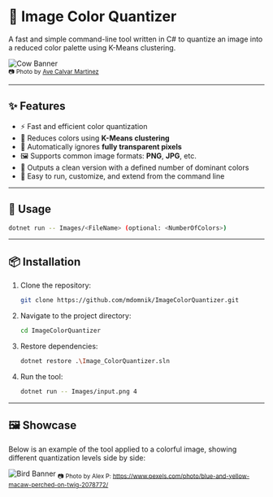 ﻿# 🎨 Image Color Quantizer

A fast and simple command-line tool written in C# to quantize an image into a reduced color palette using K-Means clustering.

![Cow Banner](./ReadMe_Images/CowBanner.png)  
<sub>📷 Photo by [Ave Calvar Martinez](https://www.pexels.com/photo/selective-focus-photo-of-a-brown-cow-3656870/)</sub>

---

## ✨ Features

- ⚡ Fast and efficient color quantization
- 🎯 Reduces colors using **K-Means clustering**
- 🧼 Automatically ignores **fully transparent pixels**
- 🖼️ Supports common image formats: **PNG**, **JPG**, etc.
- 🎨 Outputs a clean version with a defined number of dominant colors
- 🧰 Easy to run, customize, and extend from the command line

---

## 🚀 Usage

```bash
dotnet run -- Images/<FileName> (optional: <NumberOfColors>)
```
---
## 📦 Installation
1. Clone the repository:
   ```bash
   git clone https://github.com/mdomnik/ImageColorQuantizer.git
   ```
2. Navigate to the project directory:
   ```bash
   cd ImageColorQuantizer
   ```
3. Restore dependencies:
   ```bash
   dotnet restore .\Image_ColorQuantizer.sln
   ```
4. Run the tool:
   ```bash
   dotnet run -- Images/input.png 4
   ```
---
## 🖼️ Showcase
Below is an example of the tool applied to a colorful image, showing different quantization levels side by side:

![Bird Banner](./ReadMe_Images/BirdShowcase.png)
<sub>📷 Photo by Alex P: https://www.pexels.com/photo/blue-and-yellow-macaw-perched-on-twig-2078772/</sub>